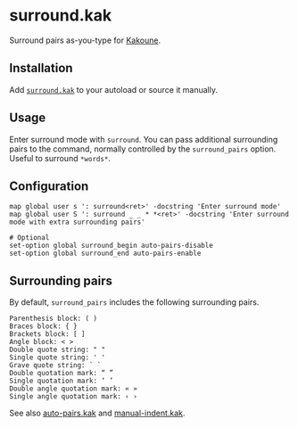 # surround.kak

Surround pairs as-you-type for [Kakoune].

## Installation

Add [`surround.kak`](rc/surround.kak) to your autoload or source it manually.

## Usage

Enter surround mode with `surround`.  You can pass additional surrounding pairs
to the command, normally controlled by the `surround_pairs` option.  Useful to
surround `*words*`.

## Configuration

``` kak
map global user s ': surround<ret>' -docstring 'Enter surround mode'
map global user S ': surround _ _ * *<ret>' -docstring 'Enter surround mode with extra surrounding pairs'

# Optional
set-option global surround_begin auto-pairs-disable
set-option global surround_end auto-pairs-enable
```

## Surrounding pairs

By default, `surround_pairs` includes the following surrounding pairs.

```
Parenthesis block: ( )
Braces block: { }
Brackets block: [ ]
Angle block: < >
Double quote string: " "
Single quote string: ' '
Grave quote string: ` `
Double quotation mark: “ ”
Single quotation mark: ‘ ’
Double angle quotation mark: « »
Single angle quotation mark: ‹ ›
```

See also [auto-pairs.kak] and [manual-indent.kak].

[Kakoune]: https://kakoune.org
[auto-pairs.kak]: https://github.com/alexherbo2/auto-pairs.kak
[manual-indent.kak]: https://github.com/alexherbo2/manual-indent.kak
